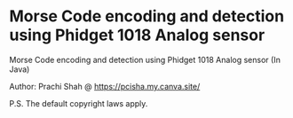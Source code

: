 # Morse Code encoding and detection using Phidget 1018 Analog sensor
Morse Code encoding and detection using Phidget 1018 Analog sensor (In Java)

Author: Prachi Shah @ https://pcisha.my.canva.site/

P.S. The default copyright laws apply.
